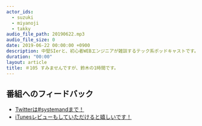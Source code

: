 ```yaml
---
actor_ids:
  - suzuki
  - miyanoji
  - takky
audio_file_path: 20190622.mp3
audio_file_size: 0
date: 2019-06-22 00:00:00 +0900
description: 中堅SIerと、初心者WEBエンジニアが雑談するテック系ポッドキャストです。
duration: "00:00"
layout: article
title: ＃105 すみませんですが、鈴木の1時間です。
---
```

## 番組へのフィードバック
* [Twitterは#systemandまで！](https://twitter.com/search?q=%23systemand)
* [iTunesレビューもしていただけると嬉しいです！](https://itunes.apple.com/jp/podcast/systemand-online/id1205168408?mt=2)

